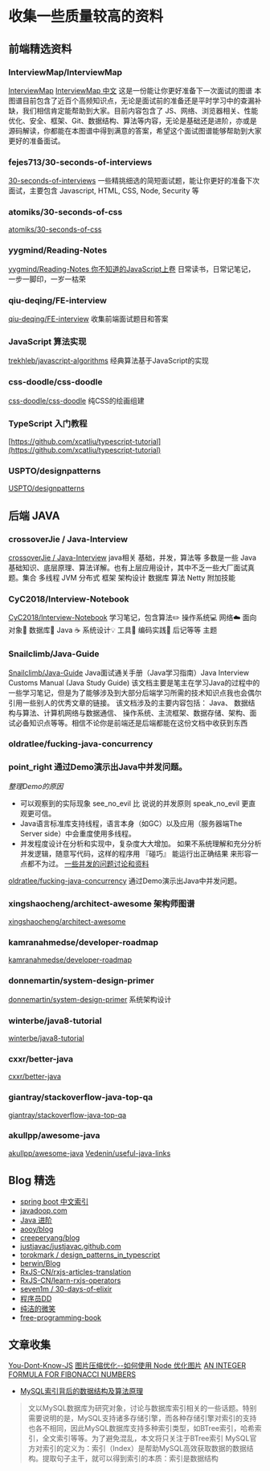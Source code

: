 # 收集一些质量较高的资料

## 前端精选资料

### InterviewMap/InterviewMap

[InterviewMap](https://yuchengkai.cn/docs/) [InterviewMap 中文](https://yuchengkai.cn/docs/zh/) 这是一份能让你更好准备下一次面试的图谱
本图谱目前包含了近百个高频知识点，无论是面试前的准备还是平时学习中的查漏补缺，我们相信肯定能帮助到大家。目前内容包含了 JS、网络、浏览器相关、性能优化、安全、框架、Git、数据结构、算法等内容，无论是基础还是进阶，亦或是源码解读，你都能在本图谱中得到满意的答案，希望这个面试图谱能够帮助到大家更好的准备面试。

### fejes713/30-seconds-of-interviews

[30-seconds-of-interviews](https://30secondsofinterviews.org/) 一些精挑细选的简短面试题，能让你更好的准备下次面试，主要包含 Javascript, HTML, CSS, Node, Security 等

### atomiks/30-seconds-of-css
[atomiks/30-seconds-of-css](https://github.com/atomiks/30-seconds-of-css)

### yygmind/Reading-Notes

[yygmind/Reading-Notes 你不知道的JavaScript上卷](https://github.com/yygmind/Reading-Notes/blob/master/%E4%BD%A0%E4%B8%8D%E7%9F%A5%E9%81%93%E7%9A%84JavaScript%E4%B8%8A%E5%8D%B7.md)
日常读书，日常记笔记，一步一脚印，一岁一枯荣

### qiu-deqing/FE-interview
[qiu-deqing/FE-interview](https://github.com/qiu-deqing/FE-interview) 收集前端面试题目和答案

### JavaScript 算法实现
[trekhleb/javascript-algorithms](https://github.com/trekhleb/javascript-algorithms) 经典算法基于JavaScript的实现

### css-doodle/css-doodle

[css-doodle/css-doodle](https://css-doodle.com) 纯CSS的绘画组建

### TypeScript 入门教程
[https://github.com/xcatliu/typescript-tutorial](https://github.com/xcatliu/typescript-tutorial)

### USPTO/designpatterns
[USPTO/designpatterns](https://github.com/USPTO/designpatterns)

## 后端 JAVA

### crossoverJie / Java-Interview

[crossoverJie / Java-Interview](https://github.com/crossoverJie/Java-Interview) java相关 基础，并发，算法等
多数是一些 Java 基础知识、底层原理、算法详解。也有上层应用设计，其中不乏一些大厂面试真题。集合	多线程	JVM	分布式	框架	架构设计	数据库	算法	Netty	附加技能

### CyC2018/Interview-Notebook

[CyC2018/Interview-Notebook](https://github.com/CyC2018/Interview-Notebook) 学习笔记，包含算法✏️	操作系统💻	网络☁️	面向对象👫	数据库💾	Java ☕️	系统设计💡	工具🔨	编码实践🙊	后记等等 主题

### Snailclimb/Java-Guide

[Snailclimb/Java-Guide](https://github.com/Snailclimb/Java-Guide) Java面试通关手册（Java学习指南）Java Interview Customs Manual (Java Study Guide) 该文档主要是笔主在学习Java的过程中的一些学习笔记，但是为了能够涉及到大部分后端学习所需的技术知识点我也会偶尔引用一些别人的优秀文章的链接。 该文档涉及的主要内容包括： Java、 数据结构与算法、计算机网络与数据通信、 操作系统、主流框架、数据存储、架构、面试必备知识点等等。相信不论你是前端还是后端都能在这份文档中收获到东西

### oldratlee/fucking-java-concurrency

### point_right 通过Demo演示出Java中并发问题。

*整理Demo的原因*
* 可以观察到的实际现象 see_no_evil 比 说说的并发原则 speak_no_evil 更直观更可信。
* Java语言标准库支持线程，语言本身（如GC）以及应用（服务器端The Server side）中会重度使用多线程。
* 并发程度设计在分析和实现中，复杂度大大增加。 如果不系统理解和充分分析并发逻辑，随意写代码，这样的程序用 『碰巧』 能运行出正确结果 来形容一点都不为过。
[一些并发的问题讨论和资料](https://github.com/oldratlee/fucking-java-concurrency#%E4%B8%80%E4%BA%9B%E5%B9%B6%E5%8F%91%E7%9A%84%E9%97%AE%E9%A2%98%E8%AE%A8%E8%AE%BA%E5%92%8C%E8%B5%84%E6%96%99)

[oldratlee/fucking-java-concurrency](https://github.com/oldratlee/fucking-java-concurrency) 通过Demo演示出Java中并发问题。

### xingshaocheng/architect-awesome 架构师图谱

[xingshaocheng/architect-awesome](https://github.com/xingshaocheng/architect-awesome)

### kamranahmedse/developer-roadmap
[kamranahmedse/developer-roadmap](https://github.com/kamranahmedse/developer-roadmap)

### donnemartin/system-design-primer
[donnemartin/system-design-primer](https://github.com/donnemartin/system-design-primer) 系统架构设计

### winterbe/java8-tutorial

[winterbe/java8-tutorial](https://github.com/winterbe/java8-tutorial)

### cxxr/better-java

[cxxr/better-java](https://github.com/cxxr/better-java)

### giantray/stackoverflow-java-top-qa

[giantray/stackoverflow-java-top-qa](https://github.com/giantray/stackoverflow-java-top-qa)

### akullpp/awesome-java
[akullpp/awesome-java](https://github.com/akullpp/awesome-java)
[Vedenin/useful-java-links](https://github.com/Vedenin/useful-java-links)

## Blog 精选

* [spring boot 中文索引](http://springboot.fun/)
* [javadoop.com](https://javadoop.com/)
* [Java 进阶](https://crossoverjie.top/categories/Java-%E8%BF%9B%E9%98%B6/)
* [aooy/blog](https://github.com/aooy/blog)
* [creeperyang/blog](https://github.com/creeperyang/blog)
* [justjavac/justjavac.github.com]( http://justjavac.com)
* [torokmark / design_patterns_in_typescript](https://github.com/torokmark/design_patterns_in_typescript)
* [berwin/Blog](https://github.com/berwin/Blog)
* [RxJS-CN/rxjs-articles-translation](https://github.com/RxJS-CN/rxjs-articles-translation)
* [RxJS-CN/learn-rxjs-operators](https://github.com/RxJS-CN/learn-rxjs-operators)
* [seven1m / 30-days-of-elixir](https://github.com/seven1m/30-days-of-elixir)
* [程序员DD](http://blog.didispace.com)
* [纯洁的微笑](http://www.mooooc.com)
* [free-programming-book](https://github.com/EbookFoundation/free-programming-books)

## 文章收集
[You-Dont-Know-JS](https://github.com/getify/You-Dont-Know-JS)
[图片压缩优化--如何使用 Node 优化图片](https://freshman.tech/image-optimisation/#optimise-png-images-with-pngquant)
[AN INTEGER FORMULA FOR FIBONACCI NUMBERS](https://blog.paulhankin.net/fibonacci/)

* [MySQL索引背后的数据结构及算法原理](http://blog.codinglabs.org/articles/theory-of-mysql-index.html)
> 文以MySQL数据库为研究对象，讨论与数据库索引相关的一些话题。特别需要说明的是，MySQL支持诸多存储引擎，而各种存储引擎对索引的支持也各不相同，因此MySQL数据库支持多种索引类型，如BTree索引，哈希索引，全文索引等等。为了避免混乱，本文将只关注于BTree索引
> MySQL官方对索引的定义为：索引（Index）是帮助MySQL高效获取数据的数据结构。提取句子主干，就可以得到索引的本质：索引是数据结构
